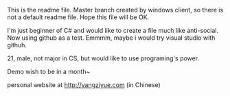 This is the readme file. Master branch created by windows client, so there is not a default readme file.
Hope this file will be OK.

I'm just beginner of C# and would like to create a file much like anti-social. Now using github as a test.
Emmmm, maybe i would try visual studio with githuh.

21, male, not major in CS, but would like to use programing's power.

Demo wish to be in a month~

personal website at http://yangziyue.com (in Chinese)
